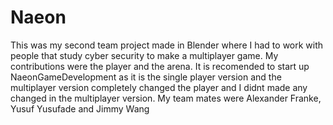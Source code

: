 # Naeon
This was my second team project made in Blender where I had to work with people that study cyber security to make a multiplayer game. My contributions were the player and the arena. It is recomended to start up NaeonGameDevelopment as it is the single player version and the multiplayer version completely changed the player and I didnt made any changed in the multiplayer version. My team mates were Alexander Franke, Yusuf Yusufade and Jimmy Wang
